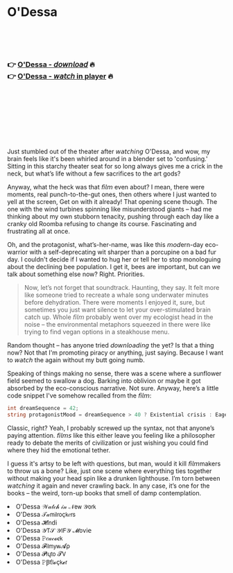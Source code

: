 <h1>O'Dessa</h1>

<br><br><br>

<h3>👉 <a href="https://Davids-ticdamepea1983.github.io/vwsislqayr/">O'Dessa - 𝘥𝘰𝘸𝘯𝘭𝘰𝘢𝘥</a> 🔥<br>
👉 <a href="https://Davids-ticdamepea1983.github.io/vwsislqayr/">O'Dessa - 𝘸𝘢𝘵𝘤𝘩 in player</a> 🔥
</h3>



<br><br><br><br><br><br><br>


Just stumbled out of the theater after 𝘸𝘢𝘵𝘤𝘩𝘪𝘯𝘨 O'Dessa, and wow, my brain feels like it's been whirled around in a blender set to 'confusing.' Sitting in this starchy theater seat for so long always gives me a crick in the neck, but what’s life without a few sacrifices to the art gods? 

Anyway, what the heck was that 𝘧𝘪𝘭𝘮 even about? I mean, there were moments, real punch-to-the-gut ones, then others where I just wanted to yell at the screen, Get on with it already! That opening scene though. The one with the wind turbines spinning like misunderstood giants – had me thinking about my own stubborn tenacity, pushing through each day like a cranky old Roomba refusing to change its course. Fascinating and frustrating all at once.

Oh, and the protagonist, what’s-her-name, was like this 𝘮𝘰𝘥ern-day eco-warrior with a self-deprecating wit sharper than a porcupine on a bad fur day. I couldn't decide if I wanted to hug her or tell her to stop monologuing about the declining bee population. I get it, bees are important, but can we talk about something else now? Right. Priorities.

>Now, let’s not forget that soundtrack. Haunting, they say. It felt more like someone tried to recreate a whale song underwater minutes before dehydration. There were moments I enjoyed it, sure, but sometimes you just want silence to let your over-stimulated brain catch up. Whole 𝘧𝘪𝘭𝘮 probably went over my ecologist head in the noise – the environmental metaphors squeezed in there were like trying to find vegan options in a steakhouse menu.

Random thought – has anyone tried 𝘥𝘰𝘸𝘯𝘭𝘰𝘢𝘥𝘪𝘯𝘨 the   yet? Is that a thing now? Not that I'm promoting piracy or anything, just saying. Because I want to 𝘸𝘢𝘵𝘤𝘩 the   again without my butt going numb. 

Speaking of things making no sense, there was a scene where a sunflower field seemed to swallow a dog. Barking into oblivion or maybe it got absorbed by the eco-conscious narrative. Not sure. Anyway, here’s a little code snippet I've somehow recalled from the 𝘧𝘪𝘭𝘮:

```csharp
int dreamSequence = 42;
string protagonistMood = dreamSequence > 40 ? Existential crisis : Eager optimism;
```

Classic, right? Yeah, I probably screwed up the syntax, not that anyone’s paying attention. 𝘧𝘪𝘭𝘮𝘴 like this either leave you feeling like a philosopher ready to debate the merits of civilization or just wishing you could find where they hid the emotional tether.

I guess it's artsy to be left with questions, but man, would it kill 𝘧𝘪𝘭𝘮makers to throw us a bone? Like, just one scene where everything ties together without making your head spin like a drunken lighthouse. I’m torn between 𝘸𝘢𝘵𝘤𝘩𝘪𝘯𝘨 it again and never crawling back. In any case, it’s one for the books – the weird, torn-up books that smell of damp contemplation.

<li>O'Dessa 𝒲𝒶𝓉𝒸𝒽 𝒾𝓃 𝒩𝖾𝗐 𝒴𝗈𝗋𝗄</li>
<li>O'Dessa 𝒯𝒶𝗆𝗂𝗅𝗋𝗈ç𝗄𝑒𝗋𝗌</li>
<li>O'Dessa 𝓗𝗂𝗇ԁ𝗂</li>
<li>O'Dessa 𝒴𝖳𝒮 𝒴𝖨𝖥𝒴 𝓜𝗈ν𝗂𝖾</li>
<li>O'Dessa 𝙿𝑒𝒶𝒸𝓸𝐜𝗄</li>
<li>O'Dessa 𝓕𝗂𝗅𝗆𝗒𝗐𝓐ρ</li>
<li>O'Dessa 𝓟𝗅ų𝗍𝗈 𝓣𝖵</li>
<li>O'Dessa 𝙿Ꞵť𝗅𝓸ç𝗄𝓮𝗋</li>
